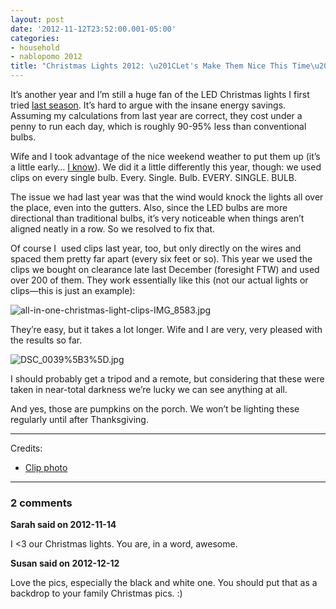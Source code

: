 ```yaml
---
layout: post
date: '2012-11-12T23:52:00.001-05:00'
categories:
- household
- nablopomo 2012
title: "Christmas Lights 2012: \u201CLet's Make Them Nice This Time\u201D"
---
```



It’s another year and I’m still a huge fan of the LED Christmas lights I first tried [last season](../2011/2011-11-leds-are-awesome.html). It’s hard to argue with the insane energy savings. Assuming my calculations from last year are correct, they cost under a penny to run each day, which is roughly 90-95% less than conventional bulbs.

Wife and I took advantage of the nice weekend weather to put them up (it’s a little early… [I know](http://footedjammies.blogspot.com/2012/11/we-are-best-neighbors.html)). We did it a little differently this year, though: we used clips on every single bulb. Every. Single. Bulb. EVERY. SINGLE. BULB.

The issue we had last year was that the wind would knock the lights all over the place, even into the gutters. Also, since the LED bulbs are more directional than traditional bulbs, it’s very noticeable when things aren’t aligned neatly in a row. So we resolved to fix that.

Of course I&#160; used clips last year, too, but only directly on the wires and spaced them pretty far apart (every six feet or so). This year we used the clips we bought on clearance late last December (foresight FTW) and used over 200 of them. They work essentially like this (not our actual lights or clips—this is just an example):

![all-in-one-christmas-light-clips-IMG_8583.jpg](/assets/2012/all-in-one-christmas-light-clips-IMG_8583.jpg)

They’re easy, but it takes a lot longer. Wife and I are very, very pleased with the results so far. 

![DSC_0039%5B3%5D.jpg](/assets/2012/DSC_0039%5B3%5D.jpg)

I should probably get a tripod and a remote, but considering that these were taken in near-total darkness we’re lucky we can see anything at all.

And yes, those are pumpkins on the porch. We won’t be lighting these regularly until after Thanksgiving.  <hr />

Credits:  <ul>   <li>[Clip photo](http://www.christmaslightsetc.com/pages/Hanging-Christmas-Lights.htm)</li> </ul>

---

### 2 comments

**Sarah said on 2012-11-14**

I <3 our Christmas lights.  You are, in a word, awesome.

**Susan said on 2012-12-12**

Love the pics, especially the black and white one. You should put that as a backdrop to your family Christmas pics. :)

